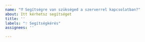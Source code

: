 ```yaml
---
name: "⁉️ Segítségre van szükséged a szerverrel kapcsolatban?"
about: Itt kérhetsz segítséget
title: ''
labels: "❔ Segítségkérés"
assignees: ''

---
```


<!--- Segítség kérése előtt olvasd át az oldalunkat, hátha megtalálod a választ a kérdésedre: https://www.oldcrafters.net/ -->

